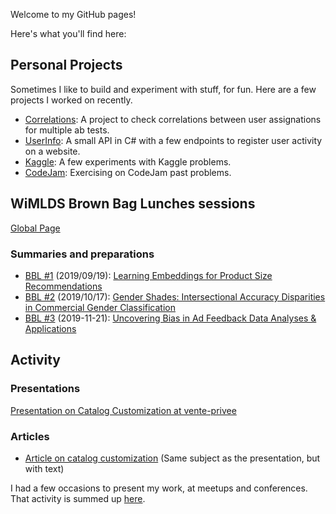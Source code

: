 <link rel="shortcut icon" type="image/png" href="favicon.png">

Welcome to my GitHub pages!

Here's what you'll find here:

## Personal Projects

Sometimes I like to build and experiment with stuff, for fun. Here are a few projects I worked on recently.

* [Correlations](https://github.com/B3tty/Correlations): A project to check correlations between user assignations for multiple ab tests.
* [UserInfo](https://github.com/B3tty/UserInfo): A small API in C# with a few endpoints to register user activity on a website.
* [Kaggle](https://github.com/B3tty/Kaggle): A few experiments with Kaggle problems.
* [CodeJam](https://github.com/B3tty/CodeJam): Exercising on CodeJam past problems.


## WiMLDS Brown Bag Lunches sessions

[Global Page](https://b3tty.github.io/BBL-WiMLDS)

### Summaries and preparations

* [BBL #1](https://b3tty.github.io/BBL-WiMLDS/2019-09-19) (2019/09/19): [Learning Embeddings for Product Size Recommendations](https://b3tty.github.io/BBL-WiMLDS/2019-09-19/Resources/asos%20-%20size%20reco.pdf)
* [BBL #2](https://b3tty.github.io/BBL-WiMLDS/2019-10-17) (2019/10/17): [Gender Shades: Intersectional Accuracy Disparities in Commercial Gender Classification](https://b3tty.github.io/BBL-WiMLDS/2019-10-17/Resources/gender_shades.pdf)
* [BBL #3](https://b3tty.github.io/BBL-WiMLDS/2019-11-21) (2019-11-21): [Uncovering Bias in Ad Feedback Data Analyses & Applications](https://b3tty.github.io/BBL-WiMLDS/2019-11-21/Resources/adfeedback.pdf)


## Activity

### Presentations

[Presentation on Catalog Customization at vente-privee](https://www.slideshare.net/BettyMoreschini/catalog-personalization)

### Articles

* [Article on catalog customization](https://medium.com/@vptech/personalization-at-vente-privee-catalog-customization-f61170cf3f13) (Same subject as the presentation, but with text)

I had a few occasions to present my work, at meetups and conferences. That activity is summed up [here](https://b3tty.github.io/Activity).

